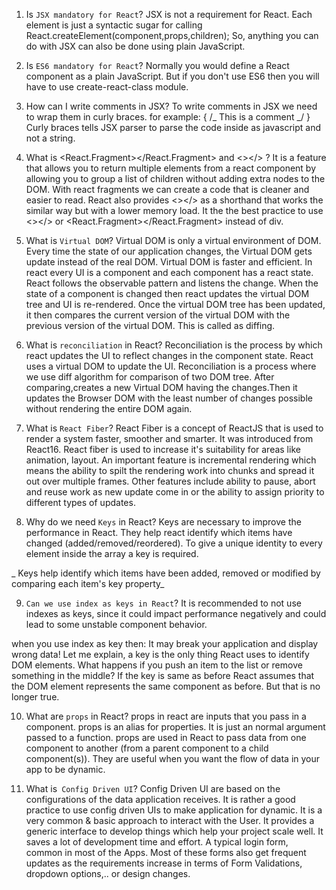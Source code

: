 1. Is `JSX mandatory for React`?
   JSX is not a requirement for React. Each element is just a syntactic sugar for calling
   React.createElement(component,props,children);
   So, anything you can do with JSX can also be done using plain JavaScript.

2. Is `ES6 mandatory for React`?
   Normally you would define a React component as a plain JavaScript.
   But if you don't use ES6 then you will have to use create-react-class module.

3. How can I write comments in JSX?
   To write comments in JSX we need to wrap them in curly braces.
   for example: { /_ This is a comment _/ }
   Curly braces tells JSX parser to parse the code inside as javascript and not a string.

4. What is <React.Fragment></React.Fragment> and <></> ?
   It is a feature that allows you to return multiple elements from a react component by allowing you to group a list of children without adding extra nodes to the DOM.
   With react fragments we can create a code that is cleaner and easier to read.
   React also provides <></> as a shorthand that works the similar way but with a lower memory load.
   It the the best practice to use <></> or <React.Fragment></React.Fragment> instead of div.

5. What is `Virtual DOM`?
   Virtual DOM is only a virtual environment of DOM.
   Every time the state of our application changes, the Virtual DOM gets update instead of the real DOM. Virtual DOM is faster and efficient.
   In react every UI is a component and each component has a react state. React follows the observable pattern and listens the change.
   When the state of a component is changed then react updates the virtual DOM tree and UI is re-rendered.
   Once the virtual DOM tree has been updated, it then compares the current version of the virtual DOM with the previous version of the virtual DOM. This is called as diffing.

6. What is `reconciliation` in React?
   Reconciliation is the process by which react updates the UI to reflect changes in the component state. React uses a virtual DOM to update the UI.
   Reconciliation is a process where we use diff algorithm for comparison of two DOM tree. After comparing,creates a new Virtual DOM having the changes.Then it updates the Browser DOM with the least number of changes possible without rendering the entire DOM again.

7. What is `React Fiber`?
   React Fiber is a concept of ReactJS that is used to render a system faster, smoother and smarter.
   It was introduced from React16.
   React fiber is used to increase it's suitability for areas like animation, layout. An important feature is incremental rendering which means the ability to spilt the rendering work into chunks and spread it out over multiple frames.
   Other features include ability to pause, abort and reuse work as new update come in or the ability to assign priority to different types of updates.

8. Why do we need `Keys` in React?
   Keys are necessary to improve the performance in React. They help react identify which items have changed (added/removed/reordered). To give a unique identity to every element inside the array a key is required.

_ Keys help identify which items have been added, removed or modified by comparing each item's key property_

9. `Can we use index as keys in React`?
   It is recommended to not use indexes as keys, since it could impact performance negatively and could lead to some unstable component behavior.

when you use index as key then:
It may break your application and display wrong data!
Let me explain, a key is the only thing React uses to identify DOM elements. What happens if you push an item to the list or remove something in the middle? If the key is same as before React assumes that the DOM element represents the same component as before. But that is no longer true.

10. What are `props` in React?
    props in react are inputs that you pass in a component.
    props is an alias for properties. It is just an normal argument passed to a function.
    props are used in React to pass data from one component to another (from a parent component to a child component(s)). They are useful when you want the flow of data in your app to be dynamic.

11. What is` Config Driven UI`?
    Config Driven UI are based on the configurations of the data application receives. It is rather a good practice to use config driven UIs to make application for dynamic.
    It is a very common & basic approach to interact with the User. It provides a generic interface to develop things which help your project scale well. It saves a lot of development time and effort.
    A typical login form, common in most of the Apps. Most of these forms also get frequent updates as the requirements increase in terms of Form Validations, dropdown options,.. or design changes.
